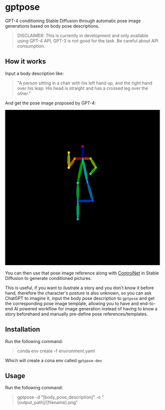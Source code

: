 # gptpose

GPT-4 conditioning Stable Diffusion through automatic pose image generations based on body pose descriptions.

> DISCLAIMER: This is currently in development and only available using GPT-4 API, GPT-3 is not good for the task. Be careful about API consumption. 

## How it works

Input a body description like: 

> "A person sitting in a chair with his left hand up, and the right hand over his leap. His head is straight and has a crossed leg over the other."

And get the pose image proposed by GPT-4: 

![GPT generated pose image](assets/example.png "GPT generated Pose Image")

You can then use that pose image reference along with [ControlNet](https://github.com/lllyasviel/ControlNet) in Stable Diffusion to generate conditioned pictures.

This is useful, if you want to ilustrate a story and you don't know it before hand, therefore the character's posture is also unknown, so you can ask ChatGPT to imagine it, input the body pose description to `gptpose` and get the corresponding pose image template, allowing you to have and end-to-end AI powered workflow for image generation instead of having to know a story beforehand and manually pre-define pose references/templates. 

## Installation 

Run the following command:

> conda env create -f environment.yaml

Which will create a cona env called `gptpose-dev`

## Usage 

Run the following command: 

> gptpose -d "[body_pose_description]" -o "[output_path]/[filename].png"